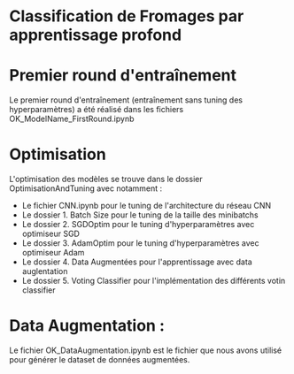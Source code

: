 # Classification de Fromages par apprentissage profond

# Premier round d'entraînement
Le premier round d'entraînement (entraînement sans tuning des hyperparamètres) a été réalisé dans les fichiers OK_ModelName_FirstRound.ipynb

# Optimisation
L'optimisation des modèles se trouve dans le dossier OptimisationAndTuning avec notamment :
- Le fichier CNN.ipynb pour le tuning de l'architecture du réseau CNN
- Le dossier 1. Batch Size pour le tuning de la taille des minibatchs
- Le dossier 2. SGDOptim pour le tuning d'hyperparamètres avec optimiseur SGD
- Le dossier 3. AdamOptim pour le tuning d'hyperparamètres avec optimiseur Adam
- Le dossier 4. Data Augmentées pour l'apprentissage avec data auglentation
- Le dossier 5. Voting Classifier pour l'implémentation des différents votin classifier

# Data Augmentation :
Le fichier OK_DataAugmentation.ipynb est le fichier que nous avons utilisé pour générer le dataset de données augmentées.
